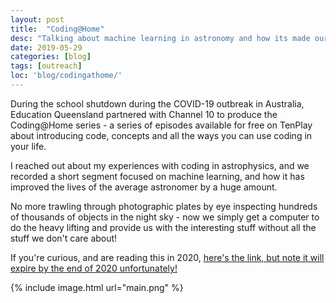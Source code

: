 ```yaml
---
layout: post
title:  "Coding@Home"
desc: "Talking about machine learning in astronomy and how its made our lives so much better!"
date: 2019-05-29
categories: [blog]
tags: [outreach]
loc: 'blog/codingathome/'
---
```


During the school shutdown during the COVID-19 outbreak in Australia, Education Queensland partnered with Channel 10
to produce the Coding@Home series - a series of episodes available for free on TenPlay about introducing code, concepts
and all the ways you can use coding in your life. 

I reached out about my experiences with coding in astrophysics, and we recorded a short
segment focused on machine learning, and how it has improved the lives of the average
astronomer by a huge amount.

No more trawling through photographic plates by eye inspecting hundreds of thousands
of objects in the night sky - now we simply get a computer to do the heavy lifting
and provide us with the interesting stuff without all the stuff we don't care about!

If you're curious, and are reading this in 2020, [here's the link, but note it will expire by the end of 2020 unfortunately!](https://10play.com.au/coding-at-home/episodes/season-1/episode-8/tpv200528tayju)

{% include image.html url="main.png"  %}


